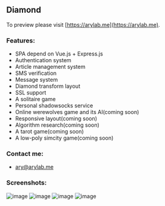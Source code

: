 ## Diamond

To preview please visit [https://arylab.me](https://arylab.me).

### Features:
* SPA depend on Vue.js + Express.js
* Authentication system 
* Article management system
* SMS verification
* Message system
* Diamond transform layout
* SSL support
* A solitaire game
* Personal shadowsocks service
* Online werewolves game and its AI(coming soon)
* Responsive layout(coming soon)
* Algorithm research(coming soon)
* A tarot game(coming soon)
* A low-poly simcity game(coming soon)

### Contact me:
* ary@arylab.me

### Screenshots:
![image](https://github.com/Winterwrath/Diamond/raw/dev/1.png)
![image](https://github.com/Winterwrath/Diamond/raw/dev/2.png)
![image](https://github.com/Winterwrath/Diamond/raw/dev/3.png)
![image](https://github.com/Winterwrath/Diamond/raw/dev/4.png)
